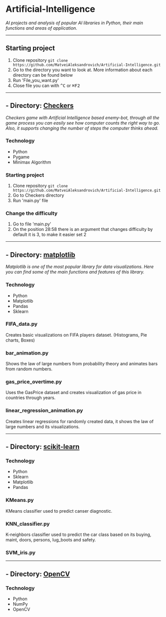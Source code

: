 # Artificial-Intelligence
_AI projects and analysis of popular AI libraries in Python, their main functions and areas of application._

----

## Starting project
1. Clone repository ```git clone https://github.com/MatveiAleksandrovich/Artificial-Intelligence.git```
2. Go to the directory you want to look at. More information about each directory can be found below
3. Run 'File_you_want.py'
4. Close file you can with <kbd>^C</kbd> or <kbd>⌘F2</kbd>

----

## - Directory: [Checkers](https://github.com/MatveiAleksandrovich/Artificial-Intelligence/tree/main/Checkers "Named link title")
  _Сheckers game with Artificial Intelligence based enemy-bot, through all the game process you can easily see how computer counts the right way to go. Also, it supports changing the number of steps the computer thinks ahead._

### Technology
* Python
* Pygame
* Minimax Algorithm 
  
### Starting project
1. Clone repository ```git clone https://github.com/MatveiAleksandrovich/Artificial-Intelligence.git```
2. Go to Checkers directory
3. Run 'main.py' file

### Сhange the difficulty
1. Go to file 'main.py'
2. On the position 28:58 there is an argument that changes difficulty by default it is 3, to make it easier set 2

----

## - Directory: [matplotlib](https://github.com/MatveiAleksandrovich/Artificial-Intelligence/tree/main/matplotlib "Named link title")
  _Matplotlib is one of the most popular library for data visualizations. Here you can find some of the main functions and features of this library._

### Technology
- Python
- Matplotlib
- Pandas
- Sklearn
  
### FIFA_data.py
Creates basic visualizations on FIFA players dataset. (Histograms, Pie charts, Boxes) 
### bar_animation.py
Shows the law of large numbers from probability theory and animates bars from random numbers.
### gas_price_overtime.py
Uses the GasPrice dataset and creates visualization of gas price in countries through years.
### linear_regression_animation.py
Creates linear regressions for randomly created data, it shows the law of large numbers and its visualizations.

----

## - Directory: [scikit-learn](https://github.com/MatveiAleksandrovich/Artificial-Intelligence/tree/main/scikit-learn "Named link title")
### Technology
- Python
- Sklearn
- Matplotlib
- Pandas

### KMeans.py
KMeans classifier used to predict canser diagnostic.
### KNN_classifier.py
K-neighbors classifier used to predict the car class based on its buying, maint, doors, persons, lug_boots and safety.
### SVM_iris.py

----

## - Directory: [OpenCV](https://github.com/MatveiAleksandrovich/Artificial-Intelligence/tree/main/openCV "Named link title")
### Technology
- Python
- NumPy
- OpenCV
